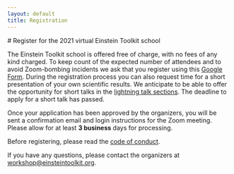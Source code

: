 ```yaml
---
layout: default
title: Registration
---
```


<div class="col-xs-12" markdown="1">
# Register for the 2021 virtual Einstein Toolkit school

The Einstein Toolkit school is offered free of charge, with no fees of any kind
charged. To keep count of the expected number of attendees and to avoid
Zoom-bombing incidents we ask that you register using this [Google
Form](https://forms.gle/kJEz8ERtDVpWJ7Fi6). During the registration process you can also
request time for a short presentation of your own scientific results. We
anticipate to be able to offer the opportunity for short talks in the
[lightning talk sections](program.html). The deadline to apply for a short talk has passed.

Once your application has been approved by the organizers, you will be sent a
confirmation email and login instructions for the Zoom meeting. Please allow
for at least **3 business** days for processing.

Before registering, please read the [code of conduct](codeofconduct.html).

If you have any questions, please contact the organizers at
[workshop@einsteintoolkit.org](mailto:workshop@einsteintoolkit.org).
</div>
